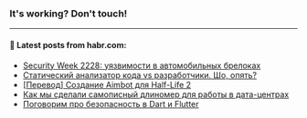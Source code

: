 ### It's working? Don't touch!

---
<!--
#### 🛠️ Technical stack:

![C++](https://img.shields.io/badge/C++-informational?logo=c%2B%2B&style=flat&logoColor=white&color=9C033A)
![Java](https://img.shields.io/badge/Java-informational?logo=java&style=flat&logoColor=white&color=007396)
![Kotlin](https://img.shields.io/badge/Kotlin-informational?logo=Kotlin&style=flat&logoColor=white&color=0095D5)
![JS](https://img.shields.io/badge/JS-informational?logo=javaScript&style=flat&logoColor=black&color=F7Df1E) <br>
![HTML5](https://img.shields.io/badge/HTML5-informational?logo=html5&style=flat&logoColor=white&color=E34F26)
![CSS3](https://img.shields.io/badge/CSS3-informational?logo=css3&style=flat&logoColor=white&color=157286)
![Sass](https://img.shields.io/badge/Saas-informational?logo=sass&style=flat&logoColor=white&color=hotpink)
![PHP](https://img.shields.io/badge/PHP-informational?logo=php&style=flat&logoColor=white&color=777BB4) <br>
![WebPAck](https://img.shields.io/badge/WebPack-informational?logo=webPack&style=flat&logoColor=white&color=FF6F00)
![Bootstrap](https://img.shields.io/badge/Bootstrap-informational?logo=Bootstrap&style=flat&logoColor=white&color=7952B3)
![MySQL](https://img.shields.io/badge/MySQL-informational?logo=MySQL&style=flat&logoColor=white&color=00f) <br>
![NodeJS](https://img.shields.io/badge/NodeJS-informational?logo=node.js&style=flat&logoColor=white&color=43853D)
![Spring](https://img.shields.io/badge/Spring-informational?logo=Spring&style=flat&logoColor=white&color=0A9EDC)
![Angular](https://img.shields.io/badge/Vue-informational?logo=vue.js&style=flat&logoColor=white&color=red)
![Git](https://img.shields.io/badge/Git-informational?logo=git&style=flat&logoColor=white&color=darkorange)

___
-->

#### 💬 Latest posts from habr.com:

<!-- BLOG-POST-LIST:START -->
- [Security Week 2228: уязвимости в автомобильных брелоках](https://habr.com/ru/post/676220/?utm_source=habrahabr&utm_medium=rss&utm_campaign=676220)
- [Статический анализатор кода vs разработчики. Шо, опять?](https://habr.com/ru/post/676338/?utm_source=habrahabr&utm_medium=rss&utm_campaign=676338)
- [[Перевод] Создание Aimbot для Half-Life 2](https://habr.com/ru/post/676270/?utm_source=habrahabr&utm_medium=rss&utm_campaign=676270)
- [Как мы сделали самописный длиномер для работы в дата-центрах](https://habr.com/ru/post/676192/?utm_source=habrahabr&utm_medium=rss&utm_campaign=676192)
- [Поговорим про безопасность в Dart и Flutter](https://habr.com/ru/post/676138/?utm_source=habrahabr&utm_medium=rss&utm_campaign=676138)
<!-- BLOG-POST-LIST:END -->
